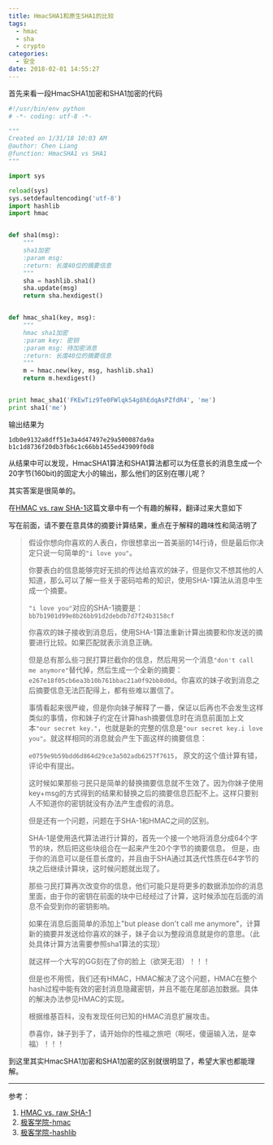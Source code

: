 ```yaml
---
title: HmacSHA1和原生SHA1的比较
tags:
  - hmac
  - sha
  - crypto
categories:
  - 安全
date: 2018-02-01 14:55:27
---
```



首先来看一段HmacSHA1加密和SHA1加密的代码

```python
#!/usr/bin/env python
# -*- coding: utf-8 -*-

"""
Created on 1/31/18 10:03 AM
@author: Chen Liang
@function: HmacSHA1 vs SHA1
"""

import sys

reload(sys)
sys.setdefaultencoding('utf-8')
import hashlib
import hmac


def sha1(msg):
    """
    sha1加密
    :param msg:
    :return: 长度40位的摘要信息
    """
    sha = hashlib.sha1()
    sha.update(msg)
    return sha.hexdigest()


def hmac_sha1(key, msg):
    """
    hmac sha1加密
    :param key: 密钥
    :param msg: 待加密消息
    :return: 长度40位的摘要信息
    """
    m = hmac.new(key, msg, hashlib.sha1)
    return m.hexdigest()


print hmac_sha1('FKEwTiz9Te0FWlqkS4g8hEdqAsPZfdR4', 'me')
print sha1('me')
```

输出结果为

```
1db0e9132a8dff51e3a4d47497e29a500087da9a
b1c1d8736f20db3fb6c1c66bb1455ed43909f0d8
```

从结果中可以发现，HmacSHA1算法和SHA1算法都可以为任意长的消息生成一个20字节(160bit)的固定大小的输出，那么他们的区别在哪儿呢？

其实答案是很简单的。

在[HMAC vs. raw SHA-1](http://dev.ionous.net/2009/03/hmac-vs-raw-sha-1.html)这篇文章中有一个有趣的解释，翻译过来大意如下

<!--more-->

写在前面，请不要在意具体的摘要计算结果，重点在于解释的趣味性和简洁明了

> 假设你想向你喜欢的人表白，你很想拿出一首美丽的14行诗，但是最后你决定只说一句简单的`"i love you"`。
>
> 你要表白的信息能够完好无损的传达给喜欢的妹子，但是你又不想其他的人知道，那么可以了解一些关于密码哈希的知识，使用SHA-1算法从消息中生成一个摘要。
>
> `"i love you"`对应的SHA-1摘要是：`bb7b1901d99e8b26bb91d2debdb7d7f24b3158cf`
>
> 你喜欢的妹子接收到消息后，使用SHA-1算法重新计算出摘要和你发送的摘要进行比较。如果匹配就表示消息正确。
>
> 但是总有那么些刁民打算拦截你的信息，然后用另一个消息`"don't call me anymore"`替代掉，然后生成一个全新的摘要：`e267e18f05cb6ea3b10b761bbac21a0f92bb8d0d`。你喜欢的妹子收到消息之后摘要信息无法匹配得上，都有些难以置信了。
>
> 事情看起来很严峻，但是你向妹子解释了一番，保证以后再也不会发生这样类似的事情，你和妹子约定在计算hash摘要信息时在消息前面加上文本`"our secret key."`，也就是新的完整的信息是`"our secret key.i love you"`。就这样相同的消息就会产生下面这样的摘要信息：
>
> `e0759e9b59bdd6d864d29ce3a502adb6257f7615`， 原文的这个值计算有错，评论中有提出。
>
> 这时候如果那些刁民只是简单的替换摘要信息就不生效了。因为你妹子使用key+msg的方式得到的结果和替换之后的摘要信息匹配不上。这样只要别人不知道你的密钥就没有办法产生虚假的消息。
>
> 但是还有一个问题，问题在于SHA-1和HMAC之间的区别。
>
> SHA-1是使用迭代算法进行计算的，首先一个接一个地将消息分成64个字节的块，然后把这些块组合在一起来产生20个字节的摘要信息。 但是，由于你的消息可以是任意长度的，并且由于SHA通过其迭代性质在64字节的块之后继续计算块，这时候问题就出现了。
>
> 那些刁民打算再次改变你的信息，他们可能只是将更多的数据添加你的消息里面，由于你的密钥在前面的块中已经经过了计算，这时候添加在后面的消息不会受到你的密钥影响。
>
> 如果在消息后面简单的添加上"but please don't call me anymore"，计算新的摘要并发送给你喜欢的妹子，妹子会以为整段消息就是你的意思。（此处具体计算方法需要参照sha1算法的实现）
>
> 就这样一个大写的GG刻在了你的脸上（欲哭无泪）！！！
>
> 但是也不用慌，我们还有HMAC，HMAC解决了这个问题，HMAC在整个hash过程中能有效的密封消息隐藏密钥，并且不能在尾部追加数据。具体的解决办法参见HMAC的实现。
>
> 根据维基百科，没有发现任何已知的HMAC消息扩展攻击。
>
> 恭喜你，妹子到手了，请开始你的性福之旅吧（啊呸，傻逼输入法，是幸福）！！！

到这里其实HmacSHA1加密和SHA1加密的区别就很明显了，希望大家也都能理解。

---

参考：

1. [HMAC vs. raw SHA-1](http://dev.ionous.net/2009/03/hmac-vs-raw-sha-1.html)
2. [极客学院-hmac](http://wiki.jikexueyuan.com/project/explore-python/Standard-Modules/hmac.html)
3. [极客学院-hashlib](http://wiki.jikexueyuan.com/project/explore-python/Standard-Modules/hashlib.html)